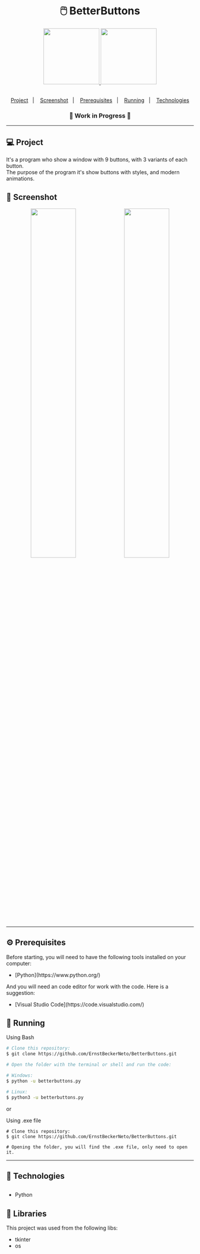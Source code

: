 <h1 align="center">
    🖱️ BetterButtons
</h1>

<div align="center">
    <a href="https://github.com/ErnstBeckerNeto/BetterButtons">
    <img height="150px" src="https://github-readme-stats.vercel.app/api/pin/?username=ernstbeckerneto&repo=betterbuttons&theme=gotham">
    <img height="150px" width="150px" src="https://cdn.jsdelivr.net/gh/devicons/devicon/icons/python/python-original.svg">
</div>

<br>

<p align="center">
    <a href="#-project">Project</a>&nbsp;&nbsp;&nbsp;|&nbsp;&nbsp;&nbsp;
    <a href="#-screenshot">Screenshot</a>&nbsp;&nbsp;&nbsp;|&nbsp;&nbsp;&nbsp;
    <a href="#-prerequisites">Prerequisites</a>&nbsp;&nbsp;&nbsp;|&nbsp;&nbsp;&nbsp;
    <a href="#-running">Running</a>&nbsp;&nbsp;&nbsp;|&nbsp;&nbsp;&nbsp;
    <a href="#-technologies">Technologies</a>
</p>

<h3 align="center">
    🚧  Work in Progress  🚧
</h3>

<hr>

### <h2>💻 Project</h2>

It's a program who show a window with 9 buttons, with 3 variants of each button.
<br>The purpose of the program it's show buttons with styles, and modern animations.

### <h2>📸 Screenshot</h2>

<div align="center" style="inline-block">
    <img width="49%" height="49%" src="https://cdn.discordapp.com/attachments/913399145631457312/913417069041692692/unknown.png">
    <img width="49%" height="49%" src="https://cdn.discordapp.com/attachments/913399145631457312/913417069041692692/unknown.png">
</div>

<hr>

### <h2>⚙ Prerequisites</h2>

Before starting, you will need to have the following tools installed on your computer:

<ul>
    <li>[Python](https://www.python.org/)
</ul>
    
And you will need an code editor for work with the code. Here is a suggestion:

<ul>
    <li>[Visual Studio Code](https://code.visualstudio.com/)
</ul>
    
### <h2>📗 Running</h2>

Using Bash

```bash
# Clone this repository:
$ git clone https://github.com/ErnstBeckerNeto/BetterButtons.git

# Open the folder with the terminal or shell and run the code:

# Windows:
$ python -u betterbuttons.py

# Linux: 
$ python3 -u betterbuttons.py
```

or
  
Using .exe file
  
```exe
# Clone this repository:
$ git clone https://github.com/ErnstBeckerNeto/BetterButtons.git

# Opening the folder, you will find the .exe file, only need to open it.
```

<hr>

### <h2>🚀 Technologies<h2>

- Python

### <h2>📕 Libraries</h2>

This project was used from the following libs:

<ul>
    <li>tkinter
    <li>os
</ul>


